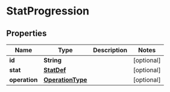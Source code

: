 

# StatProgression


## Properties

| Name | Type | Description | Notes |
|------------ | ------------- | ------------- | -------------|
|**id** | **String** |  |  [optional] |
|**stat** | [**StatDef**](StatDef.md) |  |  [optional] |
|**operation** | [**OperationType**](OperationType.md) |  |  [optional] |



